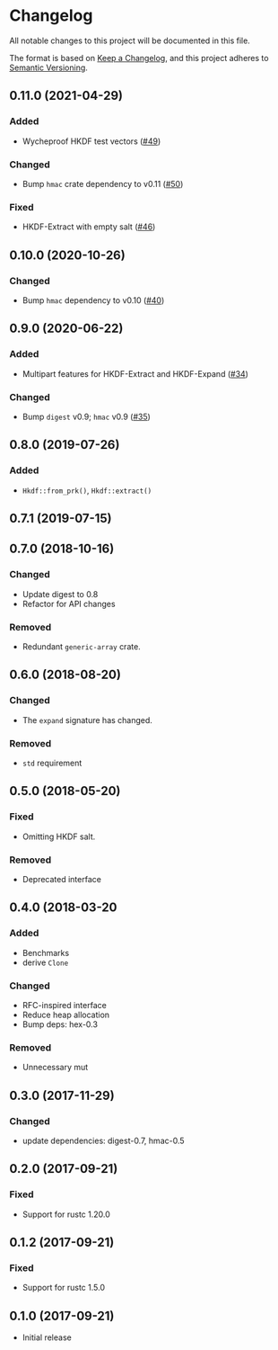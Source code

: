 # Changelog
All notable changes to this project will be documented in this file.

The format is based on [Keep a Changelog](https://keepachangelog.com/en/1.0.0/),
and this project adheres to [Semantic Versioning](https://semver.org/spec/v2.0.0.html).

## 0.11.0 (2021-04-29)
### Added
- Wycheproof HKDF test vectors ([#49])

### Changed
- Bump `hmac` crate dependency to v0.11 ([#50])

### Fixed
- HKDF-Extract with empty salt ([#46])

[#46]: https://github.com/RustCrypto/KDFs/pull/46
[#49]: https://github.com/RustCrypto/KDFs/pull/49
[#50]: https://github.com/RustCrypto/KDFs/pull/50

## 0.10.0 (2020-10-26)
### Changed
- Bump `hmac` dependency to v0.10 ([#40])

[#40]: https://github.com/RustCrypto/KDFs/pull/40

## 0.9.0 (2020-06-22)
### Added
- Multipart features for HKDF-Extract and HKDF-Expand ([#34])

### Changed
- Bump `digest` v0.9; `hmac` v0.9 ([#35])

[#34]: https://github.com/RustCrypto/KDFs/pull/34
[#35]: https://github.com/RustCrypto/KDFs/pull/35

## 0.8.0 (2019-07-26)
### Added
- `Hkdf::from_prk()`, `Hkdf::extract()`

## 0.7.1 (2019-07-15)

## 0.7.0 (2018-10-16)
### Changed
- Update digest to 0.8 
- Refactor for API changes

### Removed  
- Redundant `generic-array` crate.

## 0.6.0 (2018-08-20)
### Changed
- The `expand` signature has changed.
  
### Removed
- `std` requirement 

## 0.5.0 (2018-05-20)
### Fixed
- Omitting HKDF salt.

### Removed
- Deprecated interface

## 0.4.0 (2018-03-20
### Added
- Benchmarks
- derive `Clone`

### Changed
- RFC-inspired interface 
- Reduce heap allocation
- Bump deps: hex-0.3

### Removed
- Unnecessary mut

## 0.3.0 (2017-11-29)
### Changed
- update dependencies: digest-0.7, hmac-0.5

## 0.2.0 (2017-09-21)
### Fixed
- Support for rustc 1.20.0

## 0.1.2 (2017-09-21)
### Fixed
- Support for rustc 1.5.0

## 0.1.0 (2017-09-21)
- Initial release
